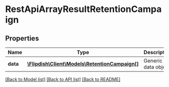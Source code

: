 # RestApiArrayResultRetentionCampaign

## Properties
Name | Type | Description | Notes
------------ | ------------- | ------------- | -------------
**data** | [**\Flipdish\\Client\Models\RetentionCampaign[]**](RetentionCampaign.md) | Generic data object. | 

[[Back to Model list]](../README.md#documentation-for-models) [[Back to API list]](../README.md#documentation-for-api-endpoints) [[Back to README]](../README.md)


